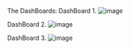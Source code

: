 The DashBoards:
DashBoard 1.
![image](https://github.com/user-attachments/assets/a7874e46-15e4-4269-8d23-f3f7ddf277e6)

DashBoard 2.
![image](https://github.com/user-attachments/assets/64a744e4-6bbc-4dd5-978a-495b0be122b3)

DashBoard 3.
![image](https://github.com/user-attachments/assets/842c3a35-2732-4092-b026-e1d71d0542cd)
